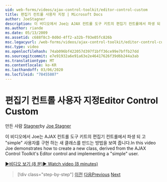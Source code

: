 ```yaml
---
uid: web-forms/videos/ajax-control-toolkit/editor-control-custom
title: 편집기 컨트롤 사용자 지정 | Microsoft Docs
author: JoeStagner
description: 이 비디오에서 Joe는 AJAX 컨트롤 도구 키트의 편집기 컨트롤에서 파생 되 고 "simple" 사용자를 구현 하는 새 클래스를 만드는 방법을 보여 줍니다.
ms.author: riande
ms.date: 05/13/2009
ms.assetid: c688f8c3-0d0d-4ff2-a32b-f93e05fc826b
msc.legacyurl: /web-forms/videos/ajax-control-toolkit/editor-control-custom
msc.type: video
ms.openlocfilehash: 74ab096bf422057d397f1bff36ce99e7bffb27dd
ms.sourcegitcommit: e7e91932a6e91a63e2e46417626f39d6b244a3ab
ms.translationtype: MT
ms.contentlocale: ko-KR
ms.lasthandoff: 03/06/2020
ms.locfileid: "78455807"
---
```

# <a name="editor-control-custom"></a><span data-ttu-id="b4a86-103">편집기 컨트롤 사용자 지정</span><span class="sxs-lookup"><span data-stu-id="b4a86-103">Editor Control Custom</span></span>

<span data-ttu-id="b4a86-104">만든 사람 [Stagner](https://github.com/JoeStagner)</span><span class="sxs-lookup"><span data-stu-id="b4a86-104">by [Joe Stagner](https://github.com/JoeStagner)</span></span>

<span data-ttu-id="b4a86-105">이 비디오에서 Joe는 AJAX 컨트롤 도구 키트의 편집기 컨트롤에서 파생 되 고 "simple" 사용자를 구현 하는 새 클래스를 만드는 방법을 보여 줍니다.</span><span class="sxs-lookup"><span data-stu-id="b4a86-105">In this video Joe demonstrates how to create a new class, derived from the AJAX Control Toolkit's Editor control and implementing a "simple" user.</span></span>

[<span data-ttu-id="b4a86-106">&#9654;비디오 보기 (8 분)</span><span class="sxs-lookup"><span data-stu-id="b4a86-106">&#9654; Watch video (8 minutes)</span></span>](https://channel9.msdn.com/Blogs/ASP-NET-Site-Videos/editor-control-custom)

> [!div class="step-by-step"]
> <span data-ttu-id="b4a86-107">[이전](editor-control.md)
> [다음](create-a-new-custom-extender.md)</span><span class="sxs-lookup"><span data-stu-id="b4a86-107">[Previous](editor-control.md)
[Next](create-a-new-custom-extender.md)</span></span>
